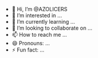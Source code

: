- 👋 Hi, I’m @AZOLICERS
- 👀 I’m interested in ...
- 🌱 I’m currently learning ...
- 💞️ I’m looking to collaborate on ...
- 📫 How to reach me ...
- 😄 Pronouns: ...
- ⚡ Fun fact: ...

<!---
AZOLICERS/AZOLICERS is a ✨ special ✨ repository because its `README.md` (this file) appears on your GitHub profile.
You can click the Preview link to take a look at your changes.
--->
